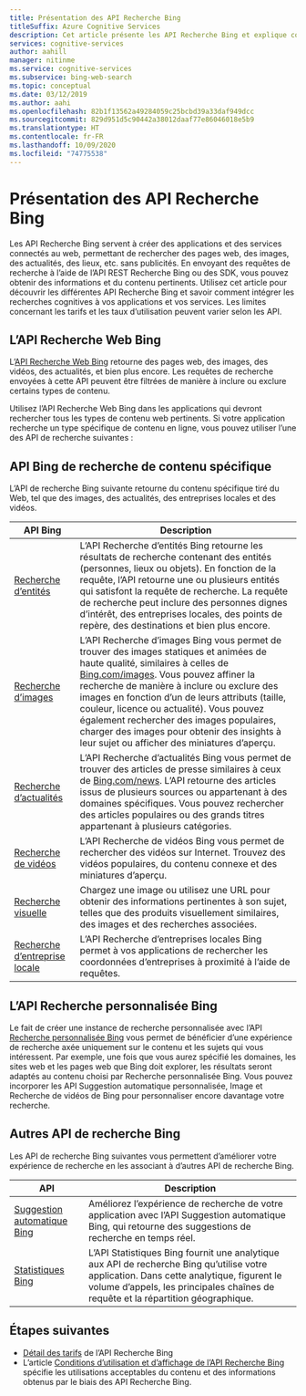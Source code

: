 ```yaml
---
title: Présentation des API Recherche Bing
titleSuffix: Azure Cognitive Services
description: Cet article présente les API Recherche Bing et explique comment activer les recherches Internet cognitives dans vos applications et vos services.
services: cognitive-services
author: aahill
manager: nitinme
ms.service: cognitive-services
ms.subservice: bing-web-search
ms.topic: conceptual
ms.date: 03/12/2019
ms.author: aahi
ms.openlocfilehash: 82b1f13562a49284059c25bcbd39a33daf949dcc
ms.sourcegitcommit: 829d951d5c90442a38012daaf77e86046018e5b9
ms.translationtype: HT
ms.contentlocale: fr-FR
ms.lasthandoff: 10/09/2020
ms.locfileid: "74775538"
---
```

# <a name="what-are-the-bing-search-apis"></a>Présentation des API Recherche Bing

Les API Recherche Bing servent à créer des applications et des services connectés au web, permettant de rechercher des pages web, des images, des actualités, des lieux, etc. sans publicités. En envoyant des requêtes de recherche à l’aide de l’API REST Recherche Bing ou des SDK, vous pouvez obtenir des informations et du contenu pertinents. Utilisez cet article pour découvrir les différentes API Recherche Bing et savoir comment intégrer les recherches cognitives à vos applications et vos services. Les limites concernant les tarifs et les taux d’utilisation peuvent varier selon les API.

## <a name="the-bing-web-search-api"></a>L’API Recherche Web Bing

L’[API Recherche Web Bing](../Bing-Web-Search/overview.md) retourne des pages web, des images, des vidéos, des actualités, et bien plus encore. Les requêtes de recherche envoyées à cette API peuvent être filtrées de manière à inclure ou exclure certains types de contenu.

Utilisez l’API Recherche Web Bing dans les applications qui devront rechercher tous les types de contenu web pertinents. Si votre application recherche un type spécifique de contenu en ligne, vous pouvez utiliser l’une des API de recherche suivantes :

## <a name="content-specific-bing-search-apis"></a>API Bing de recherche de contenu spécifique

L’API de recherche Bing suivante retourne du contenu spécifique tiré du Web, tel que des images, des actualités, des entreprises locales et des vidéos.

| API Bing | Description |
| -- | -- |
| [Recherche d’entités](../Bing-Entities-Search/overview.md) | L’API Recherche d’entités Bing retourne les résultats de recherche contenant des entités (personnes, lieux ou objets). En fonction de la requête, l’API retourne une ou plusieurs entités qui satisfont la requête de recherche. La requête de recherche peut inclure des personnes dignes d’intérêt, des entreprises locales, des points de repère, des destinations et bien plus encore. |
| [Recherche d’images](../Bing-Image-Search/overview.md) | L’API Recherche d’images Bing vous permet de trouver des images statiques et animées de haute qualité, similaires à celles de [Bing.com/images](https://www.Bing.com/images). Vous pouvez affiner la recherche de manière à inclure ou exclure des images en fonction d’un de leurs attributs (taille, couleur, licence ou actualité). Vous pouvez également rechercher des images populaires, charger des images pour obtenir des insights à leur sujet ou afficher des miniatures d’aperçu. |
| [Recherche d’actualités](../Bing-News-Search/search-the-web.md) | L’API Recherche d’actualités Bing vous permet de trouver des articles de presse similaires à ceux de [Bing.com/news](https://www.Bing.com/news). L’API retourne des articles issus de plusieurs sources ou appartenant à des domaines spécifiques. Vous pouvez rechercher des articles populaires ou des grands titres appartenant à plusieurs catégories. |
| [Recherche de vidéos](../Bing-Video-Search/overview.md) | L’API Recherche de vidéos Bing vous permet de rechercher des vidéos sur Internet. Trouvez des vidéos populaires, du contenu connexe et des miniatures d’aperçu. |
| [Recherche visuelle](../Bing-visual-search/overview.md) | Chargez une image ou utilisez une URL pour obtenir des informations pertinentes à son sujet, telles que des produits visuellement similaires, des images et des recherches associées. |
 [Recherche d’entreprise locale](../bing-local-business-search/overview.md) | L’API Recherche d’entreprises locales Bing permet à vos applications de rechercher les coordonnées d’entreprises à proximité à l’aide de requêtes. |

## <a name="the-bing-custom-search-api"></a>L’API Recherche personnalisée Bing

Le fait de créer une instance de recherche personnalisée avec l’API [Recherche personnalisée Bing](../Bing-Custom-Search/overview.md) vous permet de bénéficier d’une expérience de recherche axée uniquement sur le contenu et les sujets qui vous intéressent. Par exemple, une fois que vous aurez spécifié les domaines, les sites web et les pages web que Bing doit explorer, les résultats seront adaptés au contenu choisi par Recherche personnalisée Bing. Vous pouvez incorporer les API Suggestion automatique personnalisée, Image et Recherche de vidéos de Bing pour personnaliser encore davantage votre recherche.

## <a name="additional-bing-search-apis"></a>Autres API de recherche Bing

Les API de recherche Bing suivantes vous permettent d’améliorer votre expérience de recherche en les associant à d’autres API de recherche Bing.

| API | Description |
| -- | -- |
| [Suggestion automatique Bing](../Bing-Autosuggest/get-suggested-search-terms.md) | Améliorez l’expérience de recherche de votre application avec l’API Suggestion automatique Bing, qui retourne des suggestions de recherche en temps réel.  |
| [Statistiques Bing](bing-web-stats.md) | L’API Statistiques Bing fournit une analytique aux API de recherche Bing qu’utilise votre application. Dans cette analytique, figurent le volume d’appels, les principales chaînes de requête et la répartition géographique. |

## <a name="next-steps"></a>Étapes suivantes

* [Détail des tarifs](https://azure.microsoft.com/pricing/details/cognitive-services/search-api/) de l’API Recherche Bing
* L’article [Conditions d’utilisation et d’affichage de l’API Recherche Bing](./use-display-requirements.md) spécifie les utilisations acceptables du contenu et des informations obtenus par le biais des API Recherche Bing.
